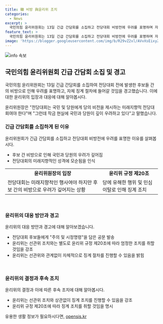 ```yaml
---
title: 韓 비방 與윤리위 조치
categories:
  - News
excerpt: >
  국민의힘 윤리위원회는 13일 긴급 간담회를 소집하고 전당대회 비방전에 우려를 표명하며 자체 징계 절차에 나서겠다고 경고했다. 이용구 윤리위원장은 전당대회는 국민 및 당원에게 당의 비전을 제시하는 미래지향적 전당대회여야 한다며 그런데 작금 현실에 국민과 당원이 깊이 우려하고 있다고 말했다. 원희룡 후보와 한동훈 후보 간 비방으로 윤리위는 선관위 조치와는 별도로 윤리위 규정 제20조 위반 행위에 대해 당헌당규에 따라 주어진 권한으로 엄정 조치할 것을 강조했다.
feature_text: >
  국민의힘 윤리위원회는 13일 긴급 간담회를 소집하고 전당대회 비방전에 우려를 표명하며 자체 징계 절차에 나서겠다고 경고했다. 이용구 윤리위원장은 전당대회는 국민 및 당원에게 당의 비전을 제시하는 미래지향적 전당대회여야 한다며 그런데 작금 현실에 국민과 당원이 깊이 우려하고 있다고 말했다. 원희룡 후보와 한동훈 후보 간 비방으로 윤리위는 선관위 조치와는 별도로 윤리위 규정 제20조 위반 행위에 대해 당헌당규에 따라 주어진 권한으로 엄정 조치할 것을 강조했다.
image: 'https://blogger.googleusercontent.com/img/b/R29vZ2xl/AVvXsEixyZcFfHzMRdzZMjFBmAUKJYCLCGyLL1o632UiGVXcaFdKo_bkvkuCioo0uUKlGfBVcT3P84aROyZIXSBEx3Aw5nCQ3pTgDom1WDC4m8eifvWiAmWEEVb4x6G_l8C0QH225ldMjyaFvpxGEBGNO37VmDTDMHGhJPq73UglMfDca1-0aw/s1600/blogspot.png'
---
```


<p><img src="https://blogger.googleusercontent.com/img/b/R29vZ2xl/AVvXsEixyZcFfHzMRdzZMjFBmAUKJYCLCGyLL1o632UiGVXcaFdKo_bkvkuCioo0uUKlGfBVcT3P84aROyZIXSBEx3Aw5nCQ3pTgDom1WDC4m8eifvWiAmWEEVb4x6G_l8C0QH225ldMjyaFvpxGEBGNO37VmDTDMHGhJPq73UglMfDca1-0aw/s1600/blogspot.png" alt="info 속보" /></p>

<h2 data-ke-size="size26">국민의힘 윤리위원회 긴급 간담회 소집 및 경고</h2>

<p>국민의힘 윤리위원회는 13일 긴급 간담회를 소집하여 전당대회 전에 발생한 후보들 간의 비방으로 인해 우려를 표명하고, 자체 징계 절차에 들어갈 것임을 경고했습니다. 이에 대한 윤리위의 입장과 대응에 대해 알아봅시다.</p>

<p data-ke-size="size16">윤리위원장은 "전당대회는 국민 및 당원에게 당의 비전을 제시하는 미래지향적 전당대회여야 한다"며 "그런데 작금 현실에 국민과 당원이 깊이 우려하고 있다"고 말했습니다.</p>

<h3>긴급 간담회를 소집하게 된 이유</h3>

<p>윤리위원회가 긴급 간담회를 소집하고 전당대회 비방전에 우려를 표명한 이유를 살펴봅시다.</p>

<ul>
  <li>후보 간 비방으로 인해 국민과 당원의 우려가 깊어짐</li>
  <li>전당대회의 미래지향적인 성격에 모순됨을 인식</li>
</ul>

<table>
    <tr>
        <td style="text-align: center; height: 17px;"><b>윤리위원장의 입장</b></td>
        <td style="text-align: center; height: 17px;"><b>윤리위 규정 제20조</b></td>
    </tr>
    <tr>
        <td>전당대회는 미래지향적인 행사여야 하지만 후보 간의 비방으로 우려가 깊어지는 상황</td>
        <td>당에 유해한 행위 및 민심 이탈로 인해 징계 조치</td>
    </tr>
</table>

<p data-ke-size="size16">&nbsp;</p>

<h3>윤리위의 대응 방안과 경고</h3>

<p>윤리위의 대응 방안과 경고에 대해 알아보겠습니다.</p>

<ul>
  <li>전당대회 후보들에게 "주의 및 시정명령"을 담은 공문 발송</li>
  <li>윤리위는 선관위 조치와는 별도로 윤리위 규정 제20조에 따라 엄정한 조치를 취할 것임을 강조</li>
  <li>윤리위는 선관위와 관계없이 자체적으로 징계 절차를 진행할 수 있음을 밝힘</li>
</ul>

<p data-ke-size="size16">&nbsp;</p>

<h3>윤리위의 결정과 후속 조치</h3>

<p>윤리위의 결정과 이에 따른 후속 조치에 대해 알아봅시다.</p>

<ul>
  <li>윤리위는 선관위 조치와 상관없이 징계 조치를 진행할 수 있음을 강조</li>
  <li>윤리위 규정 제20조에 따라 징계 조치를 취할 것임을 명시</li>
</ul>
유용한 생활 정보가 필요하시다면, <a href="https://opensis.kr" rel="dofollow">opensis.kr</a>


